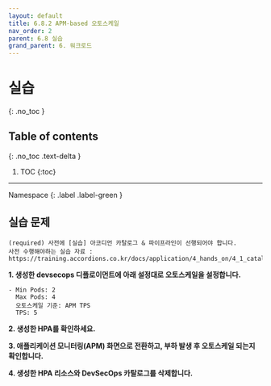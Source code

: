 ```yaml
---
layout: default
title: 6.8.2 APM-based 오토스케일
nav_order: 2
parent: 6.8 실습
grand_parent: 6. 워크로드
---
```


# 실습
{: .no_toc }

## Table of contents
{: .no_toc .text-delta }

1. TOC
{:toc}

---

<div class="code-example" markdown="1">
Namespace
{: .label .label-green }
</div>

## 실습 문제

```
(required) 사전에 [실습] 아코디언 카탈로그 & 파이프라인이 선행되어야 합니다.
사전 수행해야하는 실습 자료 : https://training.accordions.co.kr/docs/application/4_hands_on/4_1_catalog_practice/
```

**1. 생성한 devsecops 디플로이먼트에 아래 설정대로 오토스케일을 설정합니다.**

```
- Min Pods: 2
  Max Pods: 4
  오토스케일 기준: APM TPS
  TPS: 5
```

**2. 생성한 HPA를 확인하세요.**

**3. 애플리케이션 모니터링(APM) 화면으로 전환하고, 부하 발생 후 오토스케일 되는지 확인합니다.**

**4. 생성한 HPA 리소스와 DevSecOps 카탈로그를 삭제합니다.**